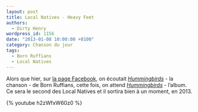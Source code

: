 ```yaml
---
layout: post
title: Local Natives - Heavy Feet
authors:
  - Dirty Henry
wordpress_id: 1156
date: "2013-01-08 10:00:00 +0100"
category: Chanson du jour
tags:
  - Born Ruffians
  - Local Natives
---
```


Alors que hier, sur [la page Facebook][fb], on écoutait [_Hummingbirds_][1] - la
chanson - de Born Ruffians, cette fois, on attend [_Hummingbirds_][2] - l’album.
Ce sera le second des Local Natives et il sortira bien à un moment, en 2013.

{% youtube h2zWfxW60z0 %}

[fb]: https://www.facebook.com/DeadRoosterBlog
[1]: https://song.link/fr/i/273146670
[2]: https://album.link/fr/i/582613778
